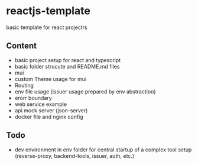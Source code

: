 # reactjs-template
basic template for react projectrs

## Content
- basic project setup for react and typescript
- basic folder strucute and README.md files
- mui
- custom Theme usage for mui
- Routing
- env file usage (issuer usage prepared by env abstraction)
- erorr boundary
- web service example
- api mock server (json-server)
- docker file and nginx config

## Todo
- dev environment in env folder for central startup of a complex tool setup (reverse-proxy, backend-tools, issuer, auth, etc.)
